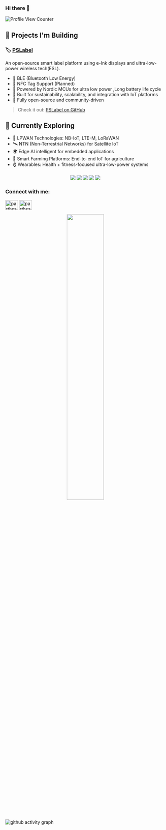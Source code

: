 ### Hi there 👋

<!--
**ParthSanepara** is a ✨ _special_ ✨ repository because its `README.md` (this file) appears on your GitHub profile.

Here are some ideas to get you started:

- 🔭 I’m currently working on ...
- 🌱 I’m currently learning ...
- 👯 I’m looking to collaborate on ...
- 🤔 I’m looking for help with ...
- 💬 Ask me about ...
- 📫 How to reach me: ...
- 😄 Pronouns: ...
- ⚡ Fun fact: ...
-->


![Profile View Counter](https://komarev.com/ghpvc/?username=ParthSanepara)




## 🚀 Projects I'm Building 

### 🏷️ [PSLabel](https://github.com/hprs-in/PSLabel)
An open-source smart label platform using e-Ink displays and ultra-low-power wireless tech(ESL).


- 📶 BLE (Bluetooth Low Energy)
- 📳 NFC Tag Support (Planned)
- 🔋 Powered by Nordic MCUs for ultra low power ,Long battery life cycle
- 🌱 Built for sustainability, scalability, and integration with IoT platforms
- 👥 Fully open-source and community-driven

> Check it out: [PSLabel on GitHub](https://github.com/hprs-in/PSLabel)

## 🧠 Currently Exploring

- 📡 LPWAN Technologies: NB-IoT, LTE-M, LoRaWAN
- 🛰️ NTN (Non-Terrestrial Networks) for Satellite IoT
- 🌍 Edge AI intelligent for embedded applications
- 🌾 Smart Farming Platforms: End-to-end IoT for agriculture
- ⌚ Wearables: Health + fitness-focused ultra-low-power systems


<h4 align="center">
<img src="https://readme-components.vercel.app/api?component=logo&logo=c&text=false&animation=spin&fill=black&textfill=bface6&">
<img src="https://readme-components.vercel.app/api?component=logo&logo=neovim&text=false&animation=spin&fill=black&textfill=bface6&">
<img src="https://readme-components.vercel.app/api?component=logo&logo=linux&text=false&animation=spin&fill=black&textfill=bface6&">
<img src="https://readme-components.vercel.app/api?component=logo&logo=rust&text=false&animation=spin&fill=black&textfill=bface6&">
<img src="https://readme-components.vercel.app/api?component=logo&logo=python&text=false&animation=spin&fill=black&textfill=bface6&">
</h4>


<h3 align="left">Connect with me:</h3>
<p align="left">
<a href="https://dev.to/parthsanepara" target="blank"><img align="center" src="https://raw.githubusercontent.com/rahuldkjain/github-profile-readme-generator/master/src/images/icons/Social/devto.svg" alt="parthsanepara" height="30" width="40" /></a>
<a href="https://linkedin.com/in/parthsanepara" target="blank"><img align="center" src="https://raw.githubusercontent.com/rahuldkjain/github-profile-readme-generator/master/src/images/icons/Social/linked-in-alt.svg" alt="parthsanepara" height="30" width="40" /></a>
</p>



<div align="center">
  <img width="48%" src="https://github-readme-stats.vercel.app/api?username=ParthSanepara&show_icons=true&theme=tokyonight" />
</div>

<br/>

![github activity graph](https://github-readme-activity-graph.vercel.app/graph?username=ParthSanepara&theme=nord)





